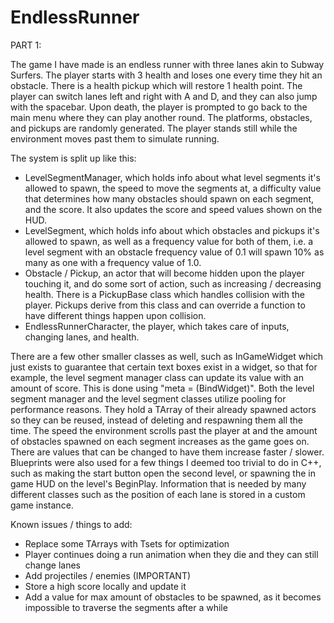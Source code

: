 # EndlessRunner

PART 1:

The game I have made is an endless runner with three lanes akin to Subway Surfers. The player starts with 3 health and loses one every time they hit an obstacle. There is a health pickup which will restore 1 health point. The player can switch lanes left and right with A and D, and they can also jump with the spacebar. Upon death, the player is prompted to go back to the main menu where they can play another round. The platforms, obstacles, and pickups are randomly generated. The player stands still while the environment moves past them to simulate running. 

The system is split up like this:
- LevelSegmentManager, which holds info about what level segments it's allowed to spawn, the speed to move the segments at, a difficulty value that determines how many obstacles should spawn on each segment, and the score. It also updates the score and speed values shown on the HUD.
- LevelSegment, which holds info about which obstacles and pickups it's allowed to spawn, as well as a frequency value for both of them, i.e. a level segment with an obstacle frequency value of 0.1 will spawn 10% as many as one with a frequency value of 1.0.
- Obstacle / Pickup, an actor that will become hidden upon the player touching it, and do some sort of action, such as increasing / decreasing health. There is a PickupBase class which handles collision with the player. Pickups derive from this class and can override a function to have different things happen upon collision.
- EndlessRunnerCharacter, the player, which takes care of inputs, changing lanes, and health.

There are a few other smaller classes as well, such as InGameWidget which just exists to guarantee that certain text boxes exist in a widget, so that for example, the level segment manager class can update its value with an amount of score. This is done using "meta = (BindWidget)". Both the level segment manager and the level segment classes utilize pooling for performance reasons. They hold a TArray of their already spawned actors so they can be reused, instead of deleting and respawning them all the time. The speed the environment scrolls past the player at and the amount of obstacles spawned on each segment increases as the game goes on. There are values that can be changed to have them increase faster / slower. Blueprints were also used for a few things I deemed too trivial to do in C++, such as making the start button open the second level, or spawning the in game HUD on the level's BeginPlay. Information that is needed by many different classes such as the position of each lane is stored in a custom game instance.

Known issues / things to add:
- Replace some TArrays with Tsets for optimization
- Player continues doing a run animation when they die and they can still change lanes
- Add projectiles / enemies (IMPORTANT)
- Store a high score locally and update it
- Add a value for max amount of obstacles to be spawned, as it becomes impossible to traverse the segments after a while
